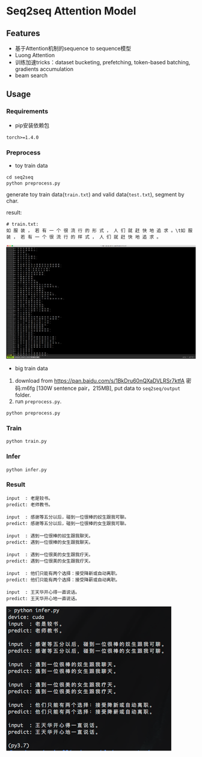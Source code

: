# Seq2seq Attention Model


## Features

* 基于Attention机制的sequence to sequence模型
* Luong Attention
* 训练加速tricks：dataset bucketing, prefetching, token-based batching, gradients accumulation
* beam search

## Usage

### Requirements
* pip安装依赖包
```
torch>=1.4.0
```

### Preprocess


- toy train data
```
cd seq2seq
python preprocess.py
```

generate toy train data(`train.txt`) and valid data(`test.txt`), segment by char.

result:
```
# train.txt:
如 服 装 ， 若 有 一 个 很 流 行 的 形 式 ， 人 们 就 赶 快 地 追 求 。\t如 服 装 ， 若 有 一 个 很 流 行 的 样 式 ， 人 们 就 赶 快 地 追 求 。
```

![short train](../../docs/git_image/short_train.png)

- big train data

1. download from https://pan.baidu.com/s/1BkDru60nQXaDVLRSr7ktfA  密码:m6fg [130W sentence pair，215MB], put data to `seq2seq/output` folder.
2. run `preprocess.py`.
```
python preprocess.py
```


### Train

```
python train.py
```

### Infer
```
python infer.py

```


### Result
```
input  : 老是较书。
predict: 老师教书。

input  : 感谢等五分以后，碰到一位很棒的奴生跟我可聊。
predict: 感谢等五分以后，碰到一位很棒的女生跟我可聊。

input  : 遇到一位很棒的奴生跟我聊天。
predict: 遇到一位很棒的女生跟我聊天。

input  : 遇到一位很美的女生跟我疗天。
predict: 遇到一位很美的女生跟我疗天。

input  : 他们只能有两个选择：接受降新或自动离职。
predict: 他们只能有两个选择：接受降薪或自动离职。

input  : 王天华开心得一直说话。
predict: 王天华开心地一直说话。

```
![result image](../../docs/git_image/convseq2seq_ret.png)